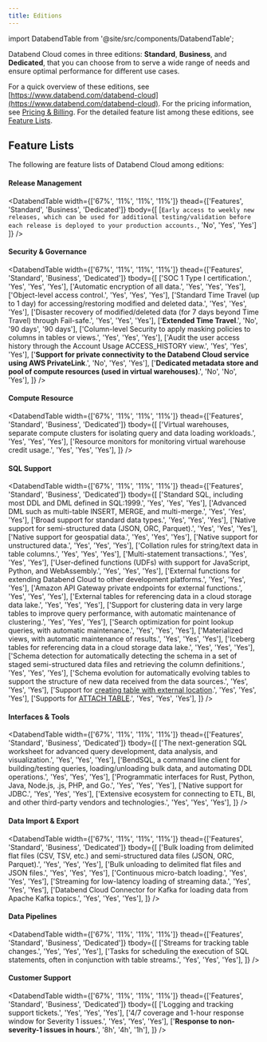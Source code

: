 ```yaml
---
title: Editions
---
```


import DatabendTable from '@site/src/components/DatabendTable';

Databend Cloud comes in three editions: **Standard**, **Business**, and **Dedicated**, that you can choose from to serve a wide range of needs and ensure optimal performance for different use cases.

For a quick overview of these editions, see [https://www.databend.com/databend-cloud](https://www.databend.com/databend-cloud). For the pricing information, see [Pricing & Billing](/guides/overview/editions/dc/pricing). For the detailed feature list among these editions, see [Feature Lists](#feature-lists).

## Feature Lists

The following are feature lists of Databend Cloud among editions:

#### Release Management

<DatabendTable
width={['67%', '11%', '11%', '11%']}
thead={['Features', 'Standard', 'Business', 'Dedicated']}
tbody={[
[`Early access to weekly new releases, which can be used for additional testing/validation before each release is deployed to your production accounts.`, 'No', 'Yes', 'Yes']
]} />

#### Security & Governance

<DatabendTable
width={['67%', '11%', '11%', '11%']}
thead={['Features', 'Standard', 'Business', 'Dedicated']}
tbody={[
['SOC 1 Type I certification.', 'Yes', 'Yes', 'Yes'],
['Automatic encryption of all data.', 'Yes', 'Yes', 'Yes'],
['Object-level access control.', 'Yes', 'Yes', 'Yes'],
['Standard Time Travel (up to 1 day) for accessing/restoring modified and deleted data.', 'Yes', 'Yes', 'Yes'],
['Disaster recovery of modified/deleted data (for 7 days beyond Time Travel) through Fail-safe.', 'Yes', 'Yes', 'Yes'],
['<b>Extended Time Travel</b>.', 'No', '90 days', '90 days'],
['Column-level Security to apply masking policies to columns in tables or views.', 'Yes', 'Yes', 'Yes'],
['Audit the user access history through the Account Usage ACCESS_HISTORY view.', 'Yes', 'Yes', 'Yes'],
['<b>Support for private connectivity to the Databend Cloud service using AWS PrivateLink</b>.', 'No', 'Yes', 'Yes'],
['<b>Dedicated metadata store and pool of compute resources (used in virtual warehouses)</b>.', 'No', 'No', 'Yes'],
]}
/>

#### Compute Resource

<DatabendTable
width={['67%', '11%', '11%', '11%']}
thead={['Features', 'Standard', 'Business', 'Dedicated']}
tbody={[
['Virtual warehouses, separate compute clusters for isolating query and data loading workloads.', 'Yes', 'Yes', 'Yes'],
['Resource monitors for monitoring virtual warehouse credit usage.', 'Yes', 'Yes', 'Yes'],
]}
/>

#### SQL Support

<DatabendTable
width={['67%', '11%', '11%', '11%']}
thead={['Features', 'Standard', 'Business', 'Dedicated']}
tbody={[
['Standard SQL, including most DDL and DML defined in SQL:1999.', 'Yes', 'Yes', 'Yes'],
['Advanced DML such as multi-table INSERT, MERGE, and multi-merge.', 'Yes', 'Yes', 'Yes'],
['Broad support for standard data types.', 'Yes', 'Yes', 'Yes'],
['Native support for semi-structured data (JSON, ORC, Parquet).', 'Yes', 'Yes', 'Yes'],
['Native support for geospatial data.', 'Yes', 'Yes', 'Yes'],
['Native support for unstructured data.', 'Yes', 'Yes', 'Yes'],
['Collation rules for string/text data in table columns.', 'Yes', 'Yes', 'Yes'],
['Multi-statement transactions.', 'Yes', 'Yes', 'Yes'],
['User-defined functions (UDFs) with support for JavaScript, Python, and WebAssembly.', 'Yes', 'Yes', 'Yes'],
['External functions for extending Databend Cloud to other development platforms.', 'Yes', 'Yes', 'Yes'],
['Amazon API Gateway private endpoints for external functions.', 'Yes', 'Yes', 'Yes'],
['External tables for referencing data in a cloud storage data lake.', 'Yes', 'Yes', 'Yes'],
['Support for clustering data in very large tables to improve query performance, with automatic maintenance of clustering.', 'Yes', 'Yes', 'Yes'],
['Search optimization for point lookup queries, with automatic maintenance.', 'Yes', 'Yes', 'Yes'],
['Materialized views, with automatic maintenance of results.', 'Yes', 'Yes', 'Yes'],
['Iceberg tables for referencing data in a cloud storage data lake.', 'Yes', 'Yes', 'Yes'],
['Schema detection for automatically detecting the schema in a set of staged semi-structured data files and retrieving the column definitions.', 'Yes', 'Yes', 'Yes'],
['Schema evolution for automatically evolving tables to support the structure of new data received from the data sources.', 'Yes', 'Yes', 'Yes'],
['Support for [creating table with external location](/sql/sql-commands/ddl/table/ddl-create-table-external-location).', 'Yes', 'Yes', 'Yes'],
['Supports for [ATTACH TABLE](/sql/sql-commands/ddl/table/attach-table).', 'Yes', 'Yes', 'Yes'],
]}
/>

#### Interfaces & Tools

<DatabendTable
width={['67%', '11%', '11%', '11%']}
thead={['Features', 'Standard', 'Business', 'Dedicated']}
tbody={[
['The next-generation SQL worksheet for advanced query development, data analysis, and visualization.', 'Yes', 'Yes', 'Yes'],
['BendSQL, a command line client for building/testing queries, loading/unloading bulk data, and automating DDL operations.', 'Yes', 'Yes', 'Yes'],
['Programmatic interfaces for Rust, Python, Java, Node.js, .js, PHP, and Go.', 'Yes', 'Yes', 'Yes'],
['Native support for JDBC.', 'Yes', 'Yes', 'Yes'],
['Extensive ecosystem for connecting to ETL, BI, and other third-party vendors and technologies.', 'Yes', 'Yes', 'Yes'],
]}
/>

#### Data Import & Export

<DatabendTable
width={['67%', '11%', '11%', '11%']}
thead={['Features', 'Standard', 'Business', 'Dedicated']}
tbody={[
['Bulk loading from delimited flat files (CSV, TSV, etc.) and semi-structured data files (JSON, ORC, Parquet).', 'Yes', 'Yes', 'Yes'],
['Bulk unloading to delimited flat files and JSON files.', 'Yes', 'Yes', 'Yes'],
['Continuous micro-batch loading.', 'Yes', 'Yes', 'Yes'],
['Streaming for low-latency loading of streaming data.', 'Yes', 'Yes', 'Yes'],
['Databend Cloud Connector for Kafka for loading data from Apache Kafka topics.', 'Yes', 'Yes', 'Yes'],
]}
/>

#### Data Pipelines

<DatabendTable
width={['67%', '11%', '11%', '11%']}
thead={['Features', 'Standard', 'Business', 'Dedicated']}
tbody={[
['Streams for tracking table changes.', 'Yes', 'Yes', 'Yes'],
['Tasks for scheduling the execution of SQL statements, often in conjunction with table streams.', 'Yes', 'Yes', 'Yes'],
]}
/>

#### Customer Support

<DatabendTable
width={['67%', '11%', '11%', '11%']}
thead={['Features', 'Standard', 'Business', 'Dedicated']}
tbody={[
['Logging and tracking support tickets.', 'Yes', 'Yes', 'Yes'],
['4/7 coverage and 1-hour response window for Severity 1 issues.', 'Yes', 'Yes', 'Yes'],
['<b>Response to non-severity-1 issues in hours</b>.', '8h', '4h', '1h'],
]}
/>
